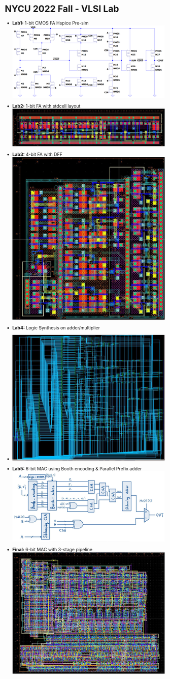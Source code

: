 # **NYCU 2022 Fall - VLSI Lab**
*  **Lab1:** 1-bit CMOS FA Hspice Pre-sim
![image](image/Lab1.png)

*  **Lab2:** 1-bit FA with stdcell layout
![image](image/Lab2.png)

*  **Lab3:** 4-bit FA with DFF
![image](image/Lab3.png)

*  **Lab4:** Logic Synthesis on adder/multiplier
*  ![image](image/Lab4.png)

*  **Lab5:** 6-bit MAC using Booth encoding & Parallel Prefix adder 
![image](image/Lab5.png)

*  **Final:** 6-bit MAC with 3-stage pipeline
![image](image/Final.png)


